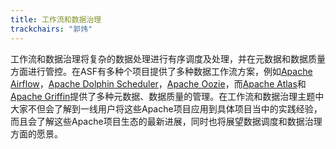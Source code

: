 ```yaml
---
title: 工作流和数据治理
trackchairs: "郭炜"
---
```

工作流和数据治理将复杂的数据处理进行有序调度及处理，并在元数据和数据质量方面进行管控。在ASF有多种个项目提供了多种数据工作流方案，例如[Apache Airflow](https://airflow.apache.org/)，[Apache Dolphin Scheduler](https://dolphinscheduler.apache.org/)，[Apache Oozie](https://oozie.apache.org/)，而[Apache Atlas](https://oozie.apache.org/)和[Apache Griffin](https://griffin.apache.org/)提供了多种元数据、数据质量的管理。在工作流和数据治理主题中大家不但会了解到一线用户将这些Apache项目应用到具体项目当中的实践经验，而且会了解这些Apache项目生态的最新进展，同时也将展望数据调度和数据治理方面的愿景。
